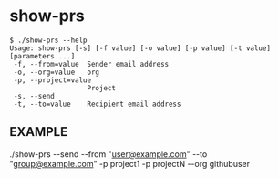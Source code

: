# show-prs

```
$ ./show-prs --help
Usage: show-prs [-s] [-f value] [-o value] [-p value] [-t value] [parameters ...]
 -f, --from=value  Sender email address
 -o, --org=value   org
 -p, --project=value
                   Project
 -s, --send
 -t, --to=value    Recipient email address
```
EXAMPLE
---------
./show-prs --send --from "user@example.com" --to "group@example.com" -p project1 -p projectN --org githubuser
